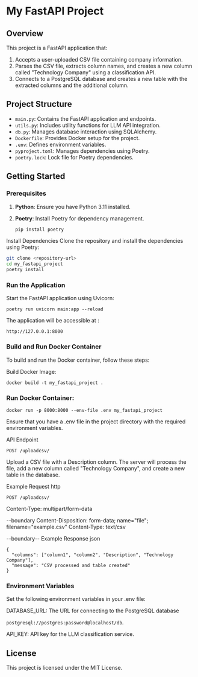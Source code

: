 # My FastAPI Project

## Overview

This project is a FastAPI application that:

1. Accepts a user-uploaded CSV file containing company information.
2. Parses the CSV file, extracts column names, and creates a new column called "Technology Company" using a classification API.
3. Connects to a PostgreSQL database and creates a new table with the extracted columns and the additional column.

## Project Structure

- `main.py`: Contains the FastAPI application and endpoints.
- `utils.py`: Includes utility functions for LLM API integration.
- `db.py`: Manages database interaction using SQLAlchemy.
- `Dockerfile`: Provides Docker setup for the project.
- `.env`: Defines environment variables.
- `pyproject.toml`: Manages dependencies using Poetry.
- `poetry.lock`: Lock file for Poetry dependencies.

## Getting Started

### Prerequisites

1. **Python**: Ensure you have Python 3.11 installed.
2. **Poetry**: Install Poetry for dependency management.

   ```bash
   pip install poetry
Install Dependencies
Clone the repository and install the dependencies using Poetry:

 ```bash
git clone <repository-url>
cd my_fastapi_project
poetry install

```
### Run the Application
Start the FastAPI application using Uvicorn:

```
poetry run uvicorn main:app --reload
```
The application will be accessible at :
```
http://127.0.0.1:8000
```

### Build and Run Docker Container
To build and run the Docker container, follow these steps:

Build Docker Image:

```
docker build -t my_fastapi_project .
```
### Run Docker Container:

```
docker run -p 8000:8000 --env-file .env my_fastapi_project

```
Ensure that you have a .env file in the project directory with the required environment variables.


API Endpoint

```
POST /uploadcsv/
```

Upload a CSV file with a Description column. The server will process the file, add a new column called "Technology Company", and create a new table in the database.

Example Request
http
```
POST /uploadcsv/
```
Content-Type: multipart/form-data

--boundary
Content-Disposition: form-data; name="file"; filename="example.csv"
Content-Type: text/csv

<CSV content>
--boundary--
Example Response
json

```
{
  "columns": ["column1", "column2", "Description", "Technology Company"],
  "message": "CSV processed and table created"
}
```
### Environment Variables

Set the following environment variables in your .env file:

DATABASE_URL: The URL for connecting to the PostgreSQL database 

```postgresql://postgres:password@localhost/db```.

API_KEY: API key for the LLM classification service.

## License

This project is licensed under the MIT License.
